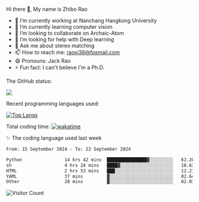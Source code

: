 Hi there 👋, My name is Zhibo Rao
- 🔭 I’m currently working at Nanchang Hangkong University
- 🌱 I’m currently learning computer vision
- 👯 I’m looking to collaborate on Archaic-Atom
- 🤔 I’m looking for help with Deep learning
- 💬 Ask me about stereo matching
- 📫 How to reach me: raoxi36@foxmail.com
- 😄 Pronouns: Jack Rao
- ⚡ Fun fact: I can't believe I'm a Ph.D.

The GitHub status:

![](https://github-readme-stats.vercel.app/api?username=ZhiboRao)

Recent programming languages used:

[![Top Langs](https://github-readme-stats.vercel.app/api/top-langs/?username=ZhiboRao&layout=compact)](https://github.com/anuraghazra/github-readme-stats)

Total coding time: [![wakatime](https://wakatime.com/badge/user/51ec5ec7-4742-4243-9eea-732ade32c0b7.svg)](https://wakatime.com/@51ec5ec7-4742-4243-9eea-732ade32c0b7)

✨ The coding language used last week 
<!--START_SECTION:waka-->

```txt
From: 15 September 2024 - To: 22 September 2024

Python                14 hrs 42 mins  ███████████████▓░░░░░░░░░   62.20 %
sh                    4 hrs 24 mins   ████▓░░░░░░░░░░░░░░░░░░░░   18.63 %
HTML                  2 hrs 53 mins   ███░░░░░░░░░░░░░░░░░░░░░░   12.21 %
YAML                  37 mins         ▓░░░░░░░░░░░░░░░░░░░░░░░░   02.64 %
Other                 28 mins         ▓░░░░░░░░░░░░░░░░░░░░░░░░   02.01 %
```

<!--END_SECTION:waka-->

![Visitor Count](https://profile-counter.glitch.me/Raohaocheng/count.svg)
